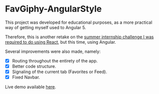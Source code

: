 # FavGiphy-AngularStyle

This project was developed for educational purposes, as a more practical way of getting myself used to Angular 5.

Therefore, this is another retake on the [summer internship challenge I was required to do using React](https://github.com/EdgarACarneiro/reactGiphyApp), but this time, using Angular.

Several improvements were also made, namely:
- [x] Routing throughout the entirety of the app.
- [x] Better code structure.
- [x] Signaling of the current tab (Favorites or Feed).
- [x] Fixed Navbar.

Live demo available [here](https://EdgarACarneiro.github.io/angularGiphyApp/angularGiphyApp/trending).
